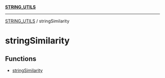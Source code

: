 [**STRING_UTILS**](../README.md)

***

[STRING_UTILS](../README.md) / stringSimilarity

# stringSimilarity

## Functions

- [stringSimilarity](functions/stringSimilarity.md)
